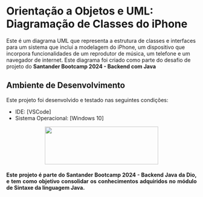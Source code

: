 # Orientação a Objetos e UML: Diagramação de Classes do iPhone

Este é um diagrama UML que representa a estrutura de classes e interfaces para um sistema que inclui a modelagem do iPhone, um dispositivo que incorpora funcionalidades de um reprodutor de música, um telefone e um navegador de internet. Este diagrama foi criado como parte do desafio de projeto do **Santander Bootcamp 2024 - Backend com Java**

## Ambiente de Desenvolvimento
Este projeto foi desenvolvido e testado nas seguintes condições:
* IDE: [VSCode] 
* Sistema Operacional: [Windows 10] 

<p align="center">
  <img width="300" height="100" src="https://static.wixstatic.com/media/7a378f_5140deabd7d040378d740069cb692b87~mv2.png/v1/crop/x_0,y_10,w_1334,h_493/fill/w_568,h_208,al_c,q_85,usm_0.66_1.00_0.01,enc_auto/logo%20DIO.png">
</p>

<h4 align="justify">
Este projeto é parte do Santander Bootcamp 2024 - Backend Java da Dio, e tem como objetivo consolidar os conhecimentos adquiridos no módulo de Sintaxe da linguagem Java.
